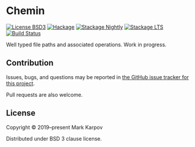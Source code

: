 # Chemin

[![License BSD3](https://img.shields.io/badge/license-BSD3-brightgreen.svg)](http://opensource.org/licenses/BSD-3-Clause)
[![Hackage](https://img.shields.io/hackage/v/chemin.svg?style=flat)](https://hackage.haskell.org/package/chemin)
[![Stackage Nightly](http://stackage.org/package/chemin/badge/nightly)](http://stackage.org/nightly/package/chemin)
[![Stackage LTS](http://stackage.org/package/chemin/badge/lts)](http://stackage.org/lts/package/chemin)
[![Build Status](https://travis-ci.org/mrkkrp/chemin.svg?branch=master)](https://travis-ci.org/mrkkrp/chemin)

Well typed file paths and associated operations. Work in progress.

## Contribution

Issues, bugs, and questions may be reported in [the GitHub issue tracker for
this project](https://github.com/mrkkrp/chemin/issues).

Pull requests are also welcome.

## License

Copyright © 2019–present Mark Karpov

Distributed under BSD 3 clause license.
